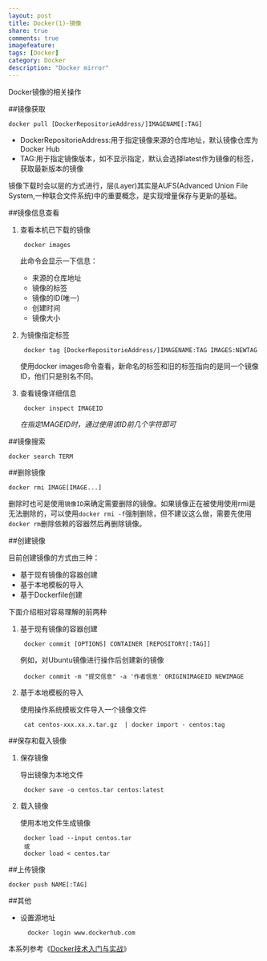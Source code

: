 ```yaml
---
layout: post
title: Docker(1)-镜像
share: true
comments: true
imagefeature:
tags: [Docker]
category: Docker
description: "Docker mirror"
---
```


Docker镜像的相关操作

<!--more-->

##镜像获取

	docker pull [DockerRepositorieAddress/]IMAGENAME[:TAG]
	
* DockerRepositorieAddress:用于指定镜像来源的仓库地址，默认镜像仓库为Docker Hub
* TAG:用于指定镜像版本，如不显示指定，默认会选择latest作为镜像的标签，获取最新版本的镜像

镜像下载时会以层的方式进行，层(Layer)其实是AUFS(Advanced Union File System,一种联合文件系统)中的重要概念，是实现增量保存与更新的基础。

##镜像信息查看

1. 查看本机已下载的镜像

		docker images
	
	此命令会显示一下信息：

	* 来源的仓库地址
	* 镜像的标签
	* 镜像的ID(唯一)
	* 创建时间
	* 镜像大小


2. 为镜像指定标签

		docker tag [DockerRepositorieAddress/]IMAGENAME:TAG IMAGES:NEWTAG
	
	使用docker images命令查看，新命名的标签和旧的标签指向的是同一个镜像ID，他们只是别名不同。

3. 查看镜像详细信息

		docker inspect IMAGEID
		
	*在指定IMAGEID时，通过使用该ID前几个字符即可*
		
##镜像搜索

	docker search TERM
	
	
##删除镜像

	docker rmi IMAGE[IMAGE...]
	
删除时也可是使用`镜像ID`来确定需要删除的镜像。如果镜像正在被使用使用rmi是无法删除的，可以使用`docker rmi -f`强制删除，但不建议这么做，需要先使用`docker rm`删除依赖的容器然后再删除镜像。

##创建镜像

目前创建镜像的方式由三种：

* 基于现有镜像的容器创建
* 基于本地模板的导入
* 基于Dockerfile创建

下面介绍相对容易理解的前两种
	
1. 基于现有镜像的容器创建
	
		docker commit [OPTIONS] CONTAINER [REPOSITORY[:TAG]]
	
	例如，对Ubuntu镜像进行操作后创建新的镜像
	
		docker commit -m "提交信息" -a '作者信息' ORIGINIMAGEID NEWIMAGE

2. 基于本地模板的导入

	使用操作系统模板文件导入一个镜像文件
	
		cat centos-xxx.xx.x.tar.gz 	| docker import - centos:tag




##保存和载入镜像

1. 保存镜像

	导出镜像为本地文件
		
		docker save -o centos.tar centos:latest
	

2. 载入镜像
	
	使用本地文件生成镜像
	
		docker load --input centos.tar 
		或
		docker load < centos.tar


##上传镜像

	docker push NAME[:TAG]
		
		
##其他

* 设置源地址		

		docker login www.dockerhub.com

本系列参考《[Docker技术入门与实战](http://book.douban.com/subject/26284823/)》
		
		
		
		
		
		
		
